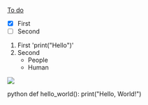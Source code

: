
[To do](todo.md)


- [x] First
- [ ] Second

1. First 'print("Hello")'
3. Second
    -  People
    -  Human

![](imgs/Q01.png)


   python
def hello_world():
    print("Hello, World!")
